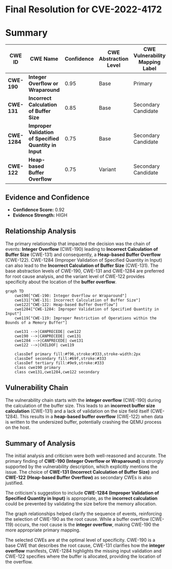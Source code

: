 # Final Resolution for CVE-2022-4172

# Summary
| CWE ID | CWE Name | Confidence | CWE Abstraction Level | CWE Vulnerability Mapping Label | CWE-Vulnerability Mapping Notes |
|---|---|---|---|---|---|
| **CWE-190** | **Integer Overflow or Wraparound** | 0.95 | Base | Primary | Allowed |
| **CWE-131** | **Incorrect Calculation of Buffer Size** | 0.85 | Base | Secondary Candidate | Allowed |
| **CWE-1284** | **Improper Validation of Specified Quantity in Input** | 0.75 | Base | Secondary Candidate | Allowed |
| **CWE-122** | **Heap-based Buffer Overflow** | 0.75 | Variant | Secondary Candidate | Allowed |

## Evidence and Confidence

*   **Confidence Score:** 0.92
*   **Evidence Strength:** HIGH

## Relationship Analysis
The primary relationship that impacted the decision was the chain of events: **Integer Overflow** (CWE-190) leading to **Incorrect Calculation of Buffer Size** (CWE-131) and consequently, a **Heap-based Buffer Overflow** (CWE-122).
CWE-1284 (Improper Validation of Specified Quantity in Input) can also lead to the **Incorrect Calculation of Buffer Size** (CWE-131). The base abstraction levels of CWE-190, CWE-131 and CWE-1284 are preferred for root cause analysis, and the variant level of CWE-122 provides specificity about the location of the **buffer overflow**.

```mermaid
graph TD
    cwe190["CWE-190: Integer Overflow or Wraparound"]
    cwe131["CWE-131: Incorrect Calculation of Buffer Size"]
    cwe122["CWE-122: Heap-based Buffer Overflow"]
    cwe1284["CWE-1284: Improper Validation of Specified Quantity in Input"]
    cwe119["CWE-119: Improper Restriction of Operations within the Bounds of a Memory Buffer"]

    cwe131 -->|CANPRECEDE| cwe122
    cwe190 -->|CANPRECEDE| cwe131
    cwe1284 -->|CANPRECEDE| cwe131
    cwe122 -->|CHILDOF| cwe119

    classDef primary fill:#f96,stroke:#333,stroke-width:2px
    classDef secondary fill:#69f,stroke:#333
    classDef tertiary fill:#9e9,stroke:#333
    class cwe190 primary
    class cwe131,cwe1284,cwe122 secondary
```

## Vulnerability Chain
The vulnerability chain starts with the **integer overflow** (CWE-190) during the calculation of the buffer size. This leads to an **incorrect buffer size calculation** (CWE-131) and a lack of validation on the size field itself (CWE-1284). This results in a **heap-based buffer overflow** (CWE-122) when data is written to the undersized buffer, potentially crashing the QEMU process on the host.

## Summary of Analysis
The initial analysis and criticism were both well-reasoned and accurate. The primary finding of **CWE-190 (Integer Overflow or Wraparound)** is strongly supported by the vulnerability description, which explicitly mentions the issue. The choice of **CWE-131 (Incorrect Calculation of Buffer Size)** and **CWE-122 (Heap-based Buffer Overflow)** as secondary CWEs is also justified.

The criticism's suggestion to include **CWE-1284 (Improper Validation of Specified Quantity in Input)** is appropriate, as the **incorrect calculation** could be prevented by validating the size before the memory allocation.

The graph relationships helped clarify the sequence of events, reinforcing the selection of CWE-190 as the root cause. While a buffer overflow (CWE-119) occurs, the root cause is the **integer overflow**, making CWE-190 the more appropriate primary mapping.

The selected CWEs are at the optimal level of specificity. CWE-190 is a base CWE that describes the root cause, CWE-131 clarifies how the **integer overflow** manifests, CWE-1284 highlights the missing input validation and CWE-122 specifies where the buffer is allocated, providing the location of the overflow.